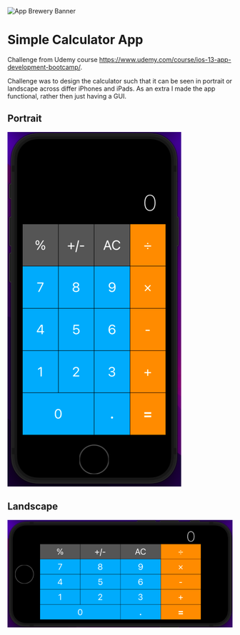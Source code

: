 ![App Brewery Banner](Documentation/AppBreweryBanner.png)

# Simple Calculator App 

Challenge from Udemy course https://www.udemy.com/course/ios-13-app-development-bootcamp/.

Challenge was to design the calculator such that it can be seen in portrait or landscape across differ iPhones and iPads. As an extra I made the app functional, rather then just having a GUI.

## Portrait

![Portrait](Documentation/Portrait.png)

## Landscape
![Landscape](Documentation/Landscape.png)



